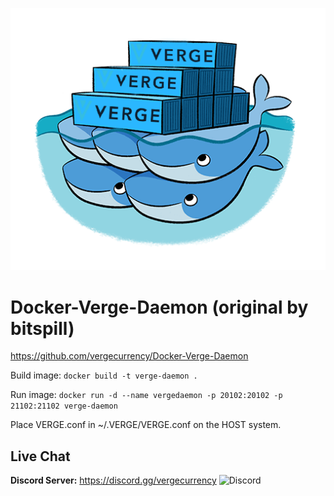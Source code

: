 ![docker](https://raw.githubusercontent.com/vergecurrency/Docker-Verge-Daemon/master/docker.png)

# Docker-Verge-Daemon (original by bitspill)
https://github.com/vergecurrency/Docker-Verge-Daemon

Build image:
```docker build -t verge-daemon .```

Run image:
```docker run -d --name vergedaemon -p 20102:20102 -p 21102:21102 verge-daemon```

Place VERGE.conf in ~/.VERGE/VERGE.conf on the HOST system.


Live Chat
---------

<b>Discord Server:</b> <a href="https://discord.gg/vergecurrency" target="_blank"> https://discord.gg/vergecurrency </a><img alt="Discord" src="https://img.shields.io/discord/325024453065179137?logo=v&logoColor=teal"><br>

